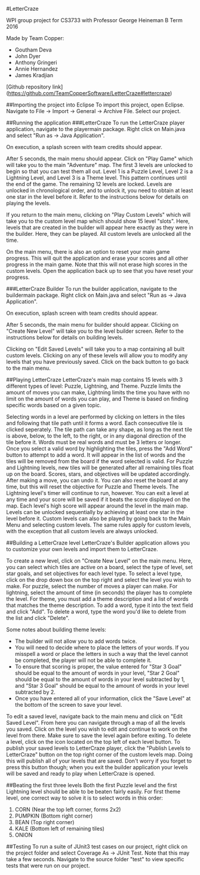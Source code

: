 #LetterCraze

WPI group project for CS3733 with Professor George Heineman
B Term 2016

Made by Team Copper:
* Goutham Deva
* John Dyer
* Anthony Gringeri
* Annie Hernandez
* James Kradjian

[Github repository link] 
(https://github.com/TeamCopperSoftware/LetterCraze#lettercraze)

##Importing the project into Eclipse
To import this project, open Eclipse. Navigate to File -> Import -> General -> Archive File. Select our project.

##Running the application
###LetterCraze
To run the LetterCraze player application, navigate to the playermain package. Right click on Main.java and select "Run as -> Java Application". 

On execution, a splash screen with team credits should appear.

After 5 seconds, the main menu should appear. Click on "Play Game" which will take you to the main "Adventure" map. The first 3 levels are unlocked to begin so that you can test them all out. Level 1 is a Puzzle Level, Level 2 is a Lightning Level, and Level 3 is a Theme level. This pattern continues until the end of the game. The remaining 12 levels are locked. Levels are unlocked in chronological order, and to unlock it, you need to obtain at least one star in the level before it. Refer to the instructions below for details on playing the levels.

If you return to the main menu, clicking on "Play Custom Levels" which will take you to the custom level map which should show 15 level "slots". Here, levels that are created in the builder will appear here exactly as they were in the builder. Here, they can be played. All custom levels are unlocked all the time. 

On the main menu, there is also an option to reset your main game progress. This will quit the application and erase your scores and all other progress in the main game. Note that this will not erase high scores in the custom levels. Open the application back up to see that you have reset your progress. 

###LetterCraze Builder
To run the builder application, navigate to the buildermain package. Right click on Main.java and select "Run as -> Java Application". 

On execution, splash screen with team credits should appear.

After 5 seconds, the main menu for builder should appear. Clicking on "Create New Level" will take you to the level builder screen. Refer to the instructions below for details on building levels.

Clicking on "Edit Saved Levels" will take you to a map containing all built custom levels. Clicking on any of these levels will allow you to modify any levels that you have previously saved. Click on the back button to go back to the main menu.

##Playing LetterCraze
LetterCraze's main map contains 15 levels with 3 different types of level: Puzzle, Lightning, and Theme. Puzzle limits the amount of moves you can make, Lightning limits the time you have with no limit on the amount of words you can play, and Theme is based on finding specific words based on a given topic. 

Selecting words in a level are performed by clicking on letters in the tiles and following that tile path until it forms a word. Each consecutive tile is clicked seperately. The tile path can take any shape, as long as the next tile is above, below, to the left, to the right, or in any diagonal direction of the tile before it. Words must be real words and must be 3 letters or longer. Once you select a valid word by highlighting the tiles, press the "Add Word" button to attempt to add a word. It will appear in the list of words and the tiles will be removed from the board if the word selected is valid. For Puzzle and Lightning levels, new tiles will be generated after all remaining tiles float up on the board. Scores, stars, and objectives will be updated accordingly. After making a move, you can undo it. You can also reset the board at any time, but this will reset the objective for Puzzle and Theme levels. The Lightning level's timer will continue to run, however. You can exit a level at any time and your score will be saved if it beats the score displayed on the map. Each level's high score will appear around the level in the main map. Levels can be unlocked sequentially by achieving at least one star in the level before it. Custom levels can also be played by going back to the Main Menu and selecting custom levels. The same rules apply for custom levels, with the exception that all custom levels are always unlocked. 

##Building a LetterCraze level
LetterCraze's Builder application allows you to customize your own levels and import them to LetterCraze.
 
To create a new level, click on "Create New Level" on the main menu. Here, you can select which tiles are active on a board, select the type of level, set star goals, and set objectives for each level type. To select a level type, click on the drop down box on the top right and select the level you wish to make. For puzzle, select the number of moves a player can make. For lightning, select the amount of time (in seconds) the player has to complete the level. For theme, you must add a theme description and a list of words that matches the theme description. To add a word, type it into the text field and click "Add". To delete a word, type the word you'd like to delete from the list and click "Delete". 

Some notes about building theme levels:
* The builder will not allow you to add words twice. 
* You will need to decide where to place the letters of your words. If you misspell a word or place the letters in such a way that the level cannot be completed, the player will not be able to complete it.
* To ensure that scoring is proper, the value entered for "Star 3 Goal" should be equal to the amount of words in your level, "Star 2 Goal" should be equal to the amount of words in your level subtracted by 1, and "Star 3 Goal" should be equal to the amount of words in your level subtracted by 2. 
* Once you have entered all of your information, click the "Save Level" at the bottom of the screen to save your level.
 
To edit a saved level, navigate back to the main menu and click on "Edit Saved Level". From here you can navigate through a map of all the levels you saved. Click on the level you wish to edit and continue to work on the level from there. Make sure to save the level again before exiting. To delete a level, click on the icon located on the top left of each level button. To publish your saved levels to LetterCraze player, click the "Publish Levels to LetterCraze" button on the top right corner of the custom levels map. Doing this will publish all of your levels that are saved. Don't worry if you forget to press this button though; when you exit the builder application your levels will be saved and ready to play when LetterCraze is opened.

##Beating the first three levels
Both the first Puzzle level and the first Lightning level should be able to be beaten fairly easily. For first theme level, one correct way to solve it is to select words in this order:

1. CORN (Near the top left corner, forms 2x2)
2. PUMPKIN (Bottom right corner)
3. BEAN (Top right corner)
4. KALE (Bottom left of remaining tiles)
5. ONION

##Testing
To run a suite of JUnit3 test cases on our project, right click on the project folder and select Coverage As -> JUnit Test. Note that this may take a few seconds. Navigate to the source folder "test" to view specific tests that were run on our project.